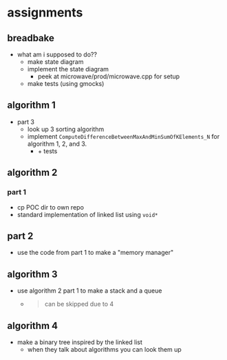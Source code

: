 # assignments

## breadbake

- what am i supposed to do??
  - make state diagram
  - implement the state diagram
    - peek at microwave/prod/microwave.cpp for setup
  - make tests (using gmocks)

## algorithm 1

- part 3
  - look up 3 sorting algorithm
  - implement `ComputeDifferenceBetweenMaxAndMinSumOfKElements_N` for algorithm 1, 2, and 3.
    - \+ tests

## algorithm 2

### part 1

- cp POC dir to own repo
- standard implementation of linked list using `void*`

## part 2

- use the code from part 1 to make a "memory manager"

## algorithm 3

- use algorithm 2 part 1 to make a stack and a queue
  - > can be skipped due to 4

## algorithm 4

- make a binary tree inspired by the linked list
  - when they talk about algorithms you can look them up

